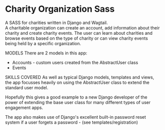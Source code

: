 # Charity Organization Sass

A SASS for charities written in Django and Wagtail.  
A charitable organization can create an account, add information about their charity and create charity events. 
The user can learn about charities and browse events based on the type of charity or can view charity events being held by a specific organization.

MODELS
There are 2 models in this app:
- Accounts - custom users created from the AbstractUser class
- Events

SKILLS COVERED
As well as typical Django models, templates and views, the app focusses heavily on using the AbstractUser class to extend the standard user model.

Hopefully this gives a good example to a new Django developer of the power of extending the base user class for many different types of user engagement apps.

The app also makes use of Django's excellent built-in password reset system if a user forgets a password - (see templates/registration)



